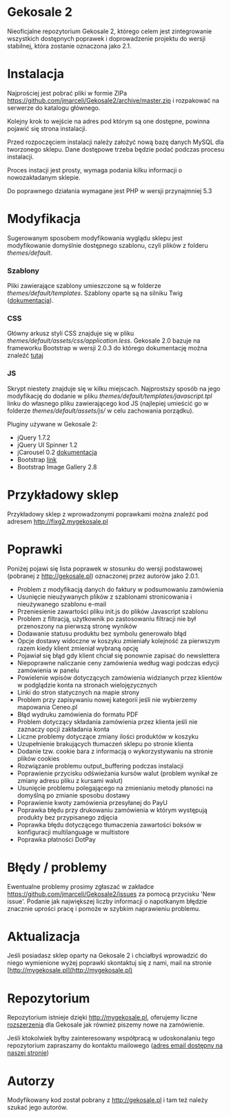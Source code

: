Gekosale 2
========
Nieoficjalne repozytorium Gekosale 2, którego celem jest zintegrowanie wszystkich dostępnych poprawek i doprowadzenie projektu do wersji stabilnej, która zostanie oznaczona jako 2.1.

# Instalacja
Najprościej jest pobrać pliki w formie ZIPa https://github.com/jmarceli/Gekosale2/archive/master.zip i rozpakować na serwerze do katalogu głównego.

Kolejny krok to wejście na adres pod którym są one dostępne, powinna pojawić się strona instalacji.

Przed rozpoczęciem instalacji należy założyć nową bazę danych MySQL dla tworzonego sklepu. Dane dostępowe trzeba będzie podać podczas procesu instalacji.

Proces instacji jest prosty, wymaga podania kilku informacji o nowozakładanym sklepie.

Do poprawnego działania wymagane jest PHP w wersji przynajmniej 5.3

# Modyfikacja
Sugerowanym sposobem modyfikowania wyglądu sklepu jest modyfikowanie domyślnie dostępnego szablonu, czyli plików z folderu *themes/default*.

### Szablony
Pliki zawierające szablony umieszczone są w folderze *themes/default/templates*. Szablony oparte są na silniku Twig ([dokumentacja](http://twig.sensiolabs.org/documentation)).

### CSS
Główny arkusz styli CSS znajduje się w pliku *themes/default/assets/css/application.less*. Gekosale 2.0 bazuje na frameworku Bootstrap w wersji 2.0.3 do którego dokumentację można znaleźć [tutaj](http://bootstrapdocs.com/v2.0.3/docs/)

### JS
Skrypt niestety znajduje się w kilku miejscach. Najprostszy sposób na jego modyfikację do dodanie w pliku *themes/default/templates/javascript.tpl* linku do własnego pliku zawierającego kod JS (najlepiej umieścić go w folderze *themes/default/assets/js/* w celu zachowania porządku).

Pluginy używane w Gekosale 2:

* jQuery 1.7.2
* jQuery UI Spinner 1.2
* jCarousel 0.2 [dokumentacja](http://www.klm-mra.be/klm-new/homepage/jcarousel/)
* Bootstrap [link](http://bootstrapdocs.com/v2.0.3/docs/javascript.html)
* Bootstrap Image Gallery 2.8


# Przykładowy sklep
Przykładowy sklep z wprowadzonymi poprawkami można znaleźć pod adresem http://fixg2.mygekosale.pl

# Poprawki
Poniżej pojawi się lista poprawek w stosunku do wersji podstawowej (pobranej z http://gekosale.pl) oznaczonej przez autorów jako 2.0.1.

* Problem z modyfikacją danych do faktury w podsumowaniu zamówienia
* Usunięcie nieużywanych plików z szablonami stronicowania i nieużywanego szablonu e-mail
* Przeniesienie zawartości pliku init.js do plików Javascript szablonu
* Problem z filtracją, użytkownik po zastosowaniu filtracji nie był przenoszony na pierwszą stronę wyników
* Dodawanie statusu produktu bez symbolu generowało błąd
* Opcje dostawy widoczne w koszyku zmieniały kolejność za pierwszym razem kiedy klient zmieniał wybraną opcję
* Pojawiał się błąd gdy klient chciał się ponownie zapisać do newslettera
* Niepoprawne naliczanie ceny zamówienia według wagi podczas edycji zamówienia w panelu
* Powielenie wpisów dotyczących zamówienia widzianych przez klientów w podglądzie konta na stronach wielojęzycznych
* Linki do stron statycznych na mapie strony
* Problem przy zapisywaniu nowej kategorii jeśli nie wybierzemy mapowania Ceneo.pl
* Błąd wydruku zamówienia do formatu PDF
* Problem dotyczący składania zamówienia przez klienta jeśli nie zaznaczy opcji zakładania konta
* Liczne problemy dotyczące zmiany ilości produktów w koszyku
* Uzupełnienie brakujących tłumaczeń sklepu po stronie klienta
* Dodanie tzw. cookie bara z informacją o wykorzystywaniu na stronie plików cookies
* Rozwiązanie problemu output_buffering podczas instalacji
* Poprawienie przycisku odświeżania kursów walut (problem wynikał ze zmiany adresu pliku z kursami walut)
* Usunięcie problemu polegającego na zmienianiu metody płaności na domyślną po zmianie sposobu dostawy
* Poprawienie kwoty zamówienia przesyłanej do PayU
* Poprawka błędu przy drukowaniu zamówienia w którym występują produkty bez przypisanego zdjęcia
* Poprawka błędu dotyczącego tłumaczenia zawartości boksów w konfiguracji multilanguage w multistore
* Poprawka płatności DotPay

# Błędy / problemy
Ewentualne problemy prosimy zgłaszać w zakładce https://github.com/jmarceli/Gekosale2/issues za pomocą przycisku 'New issue'.
Podanie jak największej liczby informacji o napotkanym błędzie znacznie uprości pracę i pomoże w szybkim naprawieniu problemu.

# Aktualizacja
Jeśli posiadasz sklep oparty na Gekosale 2 i chciałbyś wprowadzić do niego wymienione wyżej poprawki skontaktuj się z nami, mail na stronie [http://mygekosale.pl](http://mygekosale.pl)

# Repozytorium
Repozytorium istnieje dzięki http://mygekosale.pl, oferujemy liczne [rozszerzenia](http://mygekosale.pl/moduly) dla Gekosale jak również piszemy nowe na zamówienie.

Jeśli ktokolwiek byłby zainteresowany współpracą w udoskonalaniu tego repozytorium zapraszamy do kontaktu mailowego ([adres email dostępny na naszej stronie](http://mygekosale.pl))

# Autorzy
Modyfikowany kod został pobrany z http://gekosale.pl i tam też należy szukać jego autorów.
